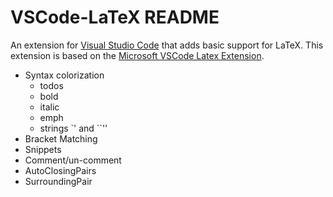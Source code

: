 # VSCode-LaTeX README

An extension for [Visual Studio Code](https://code.visualstudio.com) that adds basic support for LaTeX.  This extension is based on the [Microsoft VSCode Latex Extension](https://github.com/Microsoft/vscode-LaTeX).

- Syntax colorization
    - todos
    - bold
    - italic
    - emph
    - strings `' and ``''
- Bracket Matching
- Snippets
- Comment/un-comment
- AutoClosingPairs  
- SurroundingPair